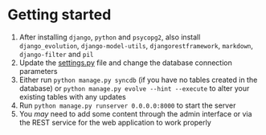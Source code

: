 # Getting started

1. After installing `django`, `python` and `psycopg2`, also install `django_evolution`, `django-model-utils`, `djangorestframework`, `markdown`, `django-filter` and `pil`
2. Update the [settings.py](archangel/settings.py) file and change the database connection parameters
3. Either run `python manage.py syncdb` (if you have no tables created in the database) or `python manage.py evolve --hint --execute` to alter your existing tables with any updates
4. Run `python manage.py runserver 0.0.0.0:8000` to start the server
5. You *may* need to add some content through the admin interface or via the REST service for the web application to work properly